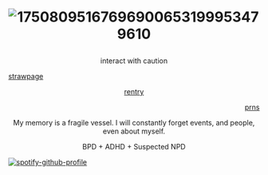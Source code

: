 
 
# <p align="center"> ![17508095167696900653199953479610](https://github.com/user-attachments/assets/fbcbba13-3877-46d7-b06f-8c99671bd541)








 <p align="center"> interact with caution
 

  [strawpage](https://herr-ic.straw.page/) <p align="center"> [rentry](https://rentry.co/cartoonia) <p align="right"> [prns](https://en.pronouns.page/@animatish)



<p align="center"> My memory is a fragile vessel. I will constantly forget events, and people, even about myself.

<p align="center"> BPD + ADHD + Suspected NPD

[![spotify-github-profile](https://spotify-github-profile.kittinanx.com/api/view?uid=31ocx5nuhqpzhylmbpjmm5t6cubm&cover_image=true&theme=novatorem&show_offline=true&background_color=121212&interchange=true&bar_color=0095ff&bar_color_cover=false)](https://spotify-github-profile.kittinanx.com/api/view?uid=31ocx5nuhqpzhylmbpjmm5t6cubm&redirect=true)
